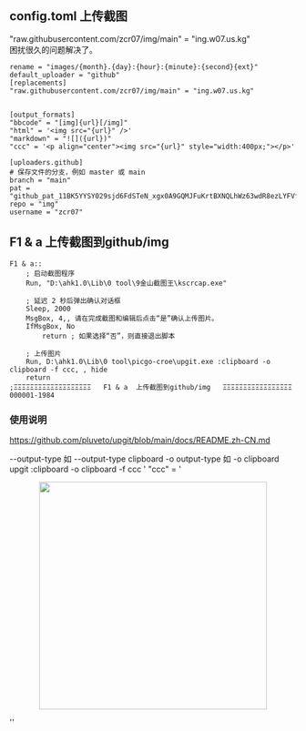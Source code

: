 ## config.toml 上传截图

"raw.githubusercontent.com/zcr07/img/main" = "ing.w07.us.kg"  
困扰很久的问题解决了。


```
rename = "images/{month}.{day}:{hour}:{minute}:{second}{ext}"
default_uploader = "github"
[replacements]
"raw.githubusercontent.com/zcr07/img/main" = "ing.w07.us.kg"


[output_formats]
"bbcode" = "[img]{url}[/img]"
"html" = '<img src="{url}" />'
"markdown" = "![]({url})"
"ccc" = '<p align="center"><img src="{url}" style="width:400px;"></p>'

[uploaders.github]
# 保存文件的分支，例如 master 或 main
branch = "main"
pat = "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"
repo = "img"
username = "zcr07"
```

## F1 & a  上传截图到github/img

```
F1 & a::
    ; 启动截图程序
    Run, "D:\ahk1.0\Lib\0 tool\9金山截图王\kscrcap.exe"
    
    ; 延迟 2 秒后弹出确认对话框
    Sleep, 2000
    MsgBox, 4,, 请在完成截图和编辑后点击“是”确认上传图片。
    IfMsgBox, No
        return ; 如果选择“否”，则直接退出脚本
    
    ; 上传图片
    Run, D:\ahk1.0\Lib\0 tool\picgo-croe\upgit.exe :clipboard -o clipboard -f ccc, , hide
    return
;ΞΞΞΞΞΞΞΞΞΞΞΞΞΞΞΞΞΞΞ   F1 & a  上传截图到github/img   ΞΞΞΞΞΞΞΞΞΞΞΞΞΞΞΞΞ  000001-1984
```

### 使用说明

https://github.com/pluveto/upgit/blob/main/docs/README.zh-CN.md

--output-type           如 --output-type clipboard
-o output-type         如 -o clipboard
upgit :clipboard -o clipboard -f ccc   ' "ccc" = '<p align="center"><img src="{url}" style="width:400px;"></p>''
                         